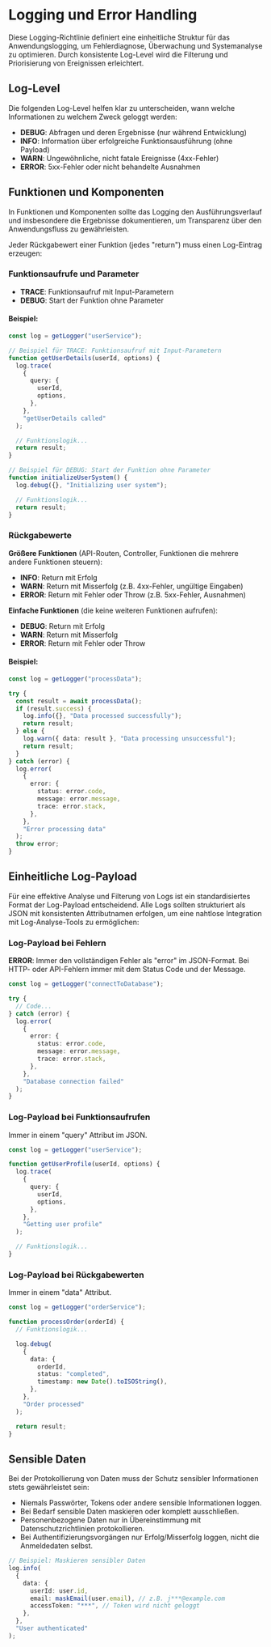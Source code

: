 # Logging und Error Handling

Diese Logging-Richtlinie definiert eine einheitliche Struktur für das Anwendungslogging, um Fehlerdiagnose, Überwachung und Systemanalyse zu optimieren. Durch konsistente Log-Level wird die Filterung und Priorisierung von Ereignissen erleichtert.

## Log-Level

Die folgenden Log-Level helfen klar zu unterscheiden, wann welche Informationen zu welchem Zweck geloggt werden:

- **DEBUG**: Abfragen und deren Ergebnisse (nur während Entwicklung)
- **INFO**: Information über erfolgreiche Funktionsausführung (ohne Payload)
- **WARN**: Ungewöhnliche, nicht fatale Ereignisse (4xx-Fehler)
- **ERROR**: 5xx-Fehler oder nicht behandelte Ausnahmen

## Funktionen und Komponenten

In Funktionen und Komponenten sollte das Logging den Ausführungsverlauf und insbesondere die Ergebnisse dokumentieren, um Transparenz über den Anwendungsfluss zu gewährleisten.

Jeder Rückgabewert einer Funktion (jedes "return") muss einen Log-Eintrag erzeugen:

### Funktionsaufrufe und Parameter

- **TRACE**: Funktionsaufruf mit Input-Parametern
- **DEBUG**: Start der Funktion ohne Parameter

#### Beispiel:

```typescript
const log = getLogger("userService");

// Beispiel für TRACE: Funktionsaufruf mit Input-Parametern
function getUserDetails(userId, options) {
  log.trace(
    {
      query: {
        userId,
        options,
      },
    },
    "getUserDetails called"
  );

  // Funktionslogik...
  return result;
}

// Beispiel für DEBUG: Start der Funktion ohne Parameter
function initializeUserSystem() {
  log.debug({}, "Initializing user system");

  // Funktionslogik...
  return result;
}
```

### Rückgabewerte

**Größere Funktionen** (API-Routen, Controller, Funktionen die mehrere andere Funktionen steuern):

- **INFO**: Return mit Erfolg
- **WARN**: Return mit Misserfolg (z.B. 4xx-Fehler, ungültige Eingaben)
- **ERROR**: Return mit Fehler oder Throw (z.B. 5xx-Fehler, Ausnahmen)

**Einfache Funktionen** (die keine weiteren Funktionen aufrufen):

- **DEBUG**: Return mit Erfolg
- **WARN**: Return mit Misserfolg
- **ERROR**: Return mit Fehler oder Throw

#### Beispiel:

```typescript
const log = getLogger("processData");

try {
  const result = await processData();
  if (result.success) {
    log.info({}, "Data processed successfully");
    return result;
  } else {
    log.warn({ data: result }, "Data processing unsuccessful");
    return result;
  }
} catch (error) {
  log.error(
    {
      error: {
        status: error.code,
        message: error.message,
        trace: error.stack,
      },
    },
    "Error processing data"
  );
  throw error;
}
```

## Einheitliche Log-Payload

Für eine effektive Analyse und Filterung von Logs ist ein standardisiertes Format der Log-Payload entscheidend. Alle Logs sollten strukturiert als JSON mit konsistenten Attributnamen erfolgen, um eine nahtlose Integration mit Log-Analyse-Tools zu ermöglichen:

### Log-Payload bei Fehlern

**ERROR**: Immer den vollständigen Fehler als "error" im JSON-Format. Bei HTTP- oder API-Fehlern immer mit dem Status Code und der Message.

```typescript
const log = getLogger("connectToDatabase");

try {
  // Code...
} catch (error) {
  log.error(
    {
      error: {
        status: error.code,
        message: error.message,
        trace: error.stack,
      },
    },
    "Database connection failed"
  );
}
```

### Log-Payload bei Funktionsaufrufen

Immer in einem "query" Attribut im JSON.

```typescript
const log = getLogger("userService");

function getUserProfile(userId, options) {
  log.trace(
    {
      query: {
        userId,
        options,
      },
    },
    "Getting user profile"
  );

  // Funktionslogik...
}
```

### Log-Payload bei Rückgabewerten

Immer in einem "data" Attribut.

```typescript
const log = getLogger("orderService");

function processOrder(orderId) {
  // Funktionslogik...

  log.debug(
    {
      data: {
        orderId,
        status: "completed",
        timestamp: new Date().toISOString(),
      },
    },
    "Order processed"
  );

  return result;
}
```

## Sensible Daten

Bei der Protokollierung von Daten muss der Schutz sensibler Informationen stets gewährleistet sein:

- Niemals Passwörter, Tokens oder andere sensible Informationen loggen.
- Bei Bedarf sensible Daten maskieren oder komplett ausschließen.
- Personenbezogene Daten nur in Übereinstimmung mit Datenschutzrichtlinien protokollieren.
- Bei Authentifizierungsvorgängen nur Erfolg/Misserfolg loggen, nicht die Anmeldedaten selbst.

```typescript
// Beispiel: Maskieren sensibler Daten
log.info(
  {
    data: {
      userId: user.id,
      email: maskEmail(user.email), // z.B. j***@example.com
      accessToken: "***", // Token wird nicht geloggt
    },
  },
  "User authenticated"
);
```
